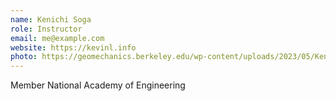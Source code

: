 ```yaml
---
name: Kenichi Soga
role: Instructor
email: me@example.com
website: https://kevinl.info
photo: https://geomechanics.berkeley.edu/wp-content/uploads/2023/05/Kenichi_New.jpg
---
```


Member National Academy of Engineering
